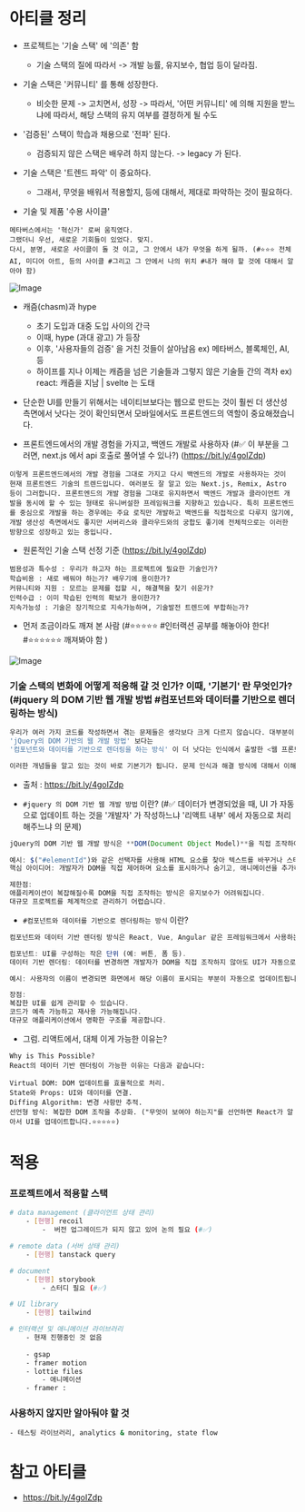 


# 아티클 정리

- 프로젝트는 '기술 스택' 에 '의존' 함
    - 기술 스택의 질에 따라서 -> 개발 능률, 유지보수, 협업 등이 달라짐. 

- 기술 스택은 '커뮤니티' 를 통해 성장한다. 
    - 비슷한 문제 -> 고치면서, 성장 -> 따라서, '어떤 커뮤니티' 에 의해 지원을 받느냐에 따라서, 해당 스택의 유지 여부를 결정하게 될 수도 

- '검증된' 스택이 학습과 채용으로 '전파' 된다. 
    - 검증되지 않은 스택은 배우려 하지 않는다. -> legacy 가 된다.

- 기술 스택은 '트렌드 파악' 이 중요하다. 
    - 그래서, 무엇을 배워서 적용할지, 등에 대해서, 제대로 파악하는 것이 필요하다. 

- 기술 및 제품 '수용 사이클'
```
메타버스에서는 '혁신가' 로써 움직였다. 
그랬더니 우선, 새로운 기회들이 있었다. 맞지. 
다시, 분명, 새로운 사이클이 돌 것 이고, 그 안에서 내가 무엇을 하게 될까. (#⭐⭐⭐ 전체 AI, 미디어 아트, 등의 사이클 #그리고 그 안에서 나의 위치 #내가 해야 할 것에 대해서 알아야 함)
```
![Image](https://i.imgur.com/Js4sLBa.jpeg)


- 캐즘(chasm)과 hype 
    - 초기 도입과 대중 도입 사이의 간극 
    - 이때, hype (과대 광고) 가 등장
    - 이후, '사용자들의 검증' 을 거친 것들이 살아남음
        ex) 메타버스, 블록체인, AI, 등 
    - 하이프를 지나 이제는 캐즘을 넘은 기술들과 그렇지 않은 기술들 간의 격차
        ex) react: 캐즘을 지남 | svelte 는 도태 

- 단순한 UI를 만들기 위해서는 네이티브보다는 웹으로 만드는 것이 훨씬 더 생산성 측면에서 낫다는 것이 확인되면서 모바일에서도 프론트엔드의 역할이 중요해졌습니다.


- 프론트엔드에서의 개발 경험을 가지고, 백엔드 개발로 사용하자 (#✅ 이 부분을 그러면, next.js 에서 api 호출로 풀어낼 수 있나?) (https://bit.ly/4goIZdp)
```
이렇게 프론트엔드에서의 개발 경험을 그대로 가지고 다시 백엔드의 개발로 사용하자는 것이 현재 프론트엔드 기술의 트렌드입니다. 여러분도 잘 알고 있는 Next.js, Remix, Astro 등이 그러합니다. 프론트엔드의 개발 경험을 그대로 유지하면서 백엔드 개발과 클라이언트 개발을 동시에 할 수 있는 형태로 유니버설한 프레임워크를 지향하고 있습니다. 특히 프론트엔드를 중심으로 개발을 하는 경우에는 주요 로직만 개발하고 백엔드를 직접적으로 다루지 않기에, 개발 생산성 측면에서도 좋지만 서버리스와 클라우드와의 궁합도 좋기에 전체적으로는 이러한 방향으로 성장하고 있는 중입니다.
```


- 원론적인 기술 스택 선정 기준 (https://bit.ly/4goIZdp)
```
범용성과 특수성 : 우리가 하고자 하는 프로젝트에 필요한 기술인가?
학습비용 : 새로 배워야 하는가? 배우기에 용이한가?
커뮤니티와 지원 : 모르는 문제를 접할 시, 해결책을 찾기 쉬운가?
인력수급 : 이미 학습된 인력의 확보가 용이한가?
지속가능성 : 기술은 장기적으로 지속가능하며, 기술발전 트렌드에 부합하는가?
```

-  먼저 조금이라도 깨져 본 사람 (#⭐⭐⭐⭐⭐ #인터랙션 공부를 해놓아야 한다! #⭐⭐⭐⭐⭐⭐ 깨져봐야 함 )

![Image](https://i.imgur.com/dtXC754.jpeg)


### 기술 스택의 변화에 어떻게 적응해 갈 것 인가? 이때, '기본기' 란 무엇인가? (#jquery 의 DOM 기반 웹 개발 방법 #컴포넌트와 데이터를 기반으로 렌더링하는 방식)
```bash
우리가 여러 가지 코드를 작성하면서 겪는 문제들은 생각보다 크게 다르지 않습니다. 대부분이 배워 온 환경이 비슷하고 문제에 대한 인식과 학습했던 내용이 비슷하기에 혁신가들이 만들어 내는 새로운 문제 해결이란 기존의 해결법에서 보다 나은 수준의 무언가일 확률이 높습니다. 가령 React와 Angular, Vue는 모두 
'jQuery의 DOM 기반의 웹 개발 방법' 보다는 
'컴포넌트와 데이터를 기반으로 렌더링을 하는 방식' 이 더 낫다는 인식에서 출발한 <웹 프론트엔드 프레임워크>라고 하는 범주에서 보면 상당히 유사합니다. 물론 그 안에서 Vue의 특징, React의 특징, 그리고 각 프레임워크별 철학이 다르기에 사용법이 달라서 숙련도에는 차이가 있을지언정, Vue를 잘하면 React도 잘하고 React를 잘하면 Angular도 잘할 수 있습니다. 개념적으로 접근하는 방식이 유사하기에 그와 비슷한 기능들을 해당 프레임워크 등에서도 비슷한 것들을 찾을 수가 있기 때문입니다. 물론 그 안에서 각 프레임워크별로 차이점을 인지하고 있다면 더더욱 React스럽게, Vue스럽게, Angular스럽게 코딩을 하는 것도 가능해집니다.

이러한 개념들을 알고 있는 것이 바로 기본기가 됩니다. 문제 인식과 해결 방식에 대해서 이해를 하면 기술의 범주를 이해할 수 있습니다. 이렇게 기술의 범주로 놓고 보면 유사한 배경과 목적이 존재합니다. 그리고 조금씩은 다른 저마다의 코어 컨셉이 존재합니다. 내가 특정 범주의 기술 스택에 대해서 하나의 숙련도를 높여야 하는 것이라면 나머지는 이해를 하는 것만으로도 충분합니다. 기술의 범주, 문제 인식과 배경, 그리고 코어 컨셉만 이해하고 있더라도 기술 스택의 트렌드의 변화에 대응할 수 있습니다. 그리고 커뮤니티의 인식과 반응, 그리고 성장 속도를 보고 있다면 금상첨화겠네요.
```
- 출처 : https://bit.ly/4goIZdp


- `#jquery 의 DOM 기반 웹 개발 방법` 이란? (#✅ 데이터가 변경되었을 때, UI 가 자동으로 업데이트 하는 것을 '개발자' 가 작성하느냐 '리액트 내부' 에서 자동으로 처리 해주느냐 의 문제)
```js
jQuery의 DOM 기반 웹 개발 방식은 **DOM(Document Object Model)**을 직접 조작하여 웹 페이지의 내용과 동작을 변경하는 방식입니다.

예시: $("#elementId")와 같은 선택자를 사용해 HTML 요소를 찾아 텍스트를 바꾸거나 스타일을 적용합니다.
핵심 아이디어: 개발자가 DOM을 직접 제어하며 요소를 표시하거나 숨기고, 애니메이션을 추가하거나, 사용자 동작(클릭, 키 입력 등)에 반응하는 코드를 작성합니다.

제한점:
애플리케이션이 복잡해질수록 DOM을 직접 조작하는 방식은 유지보수가 어려워집니다.
대규모 프로젝트를 체계적으로 관리하기 어렵습니다.
```

- `#컴포넌트와 데이터를 기반으로 렌더링하는 방식` 이란? 
```js
컴포넌트와 데이터 기반 렌더링 방식은 React, Vue, Angular 같은 프레임워크에서 사용하는 현대적인 접근법으로, UI를 컴포넌트라는 재사용 가능한 단위로 나누고 데이터 변화에 따라 화면을 자동으로 업데이트합니다.

컴포넌트: UI를 구성하는 작은 단위 (예: 버튼, 폼 등).
데이터 기반 렌더링: 데이터를 변경하면 개발자가 DOM을 직접 조작하지 않아도 UI가 자동으로 업데이트됩니다.

예시: 사용자의 이름이 변경되면 화면에서 해당 이름이 표시되는 부분이 자동으로 업데이트됩니다.

장점:
복잡한 UI를 쉽게 관리할 수 있습니다.
코드가 예측 가능하고 재사용 가능해집니다.
대규모 애플리케이션에서 명확한 구조를 제공합니다.
```


- 그럼. 리액트에서, 대체 이게 가능한 이유는? 
```
Why is This Possible?
React의 데이터 기반 렌더링이 가능한 이유는 다음과 같습니다:

Virtual DOM: DOM 업데이트를 효율적으로 처리.
State와 Props: UI와 데이터를 연결.
Diffing Algorithm: 변경 사항만 추적.
선언형 방식: 복잡한 DOM 조작을 추상화. ("무엇이 보여야 하는지"를 선언하면 React가 알아서 UI를 업데이트합니다.⭐⭐⭐⭐⭐)
```



# 적용

### 프로젝트에서 적용할 스택
```bash
# data management (클라이언트 상태 관리) 
    - [현행] recoil
        -  버전 업그레이드가 되지 않고 있어 논의 필요 (#✅)

# remote data (서버 상태 관리)
    - [현행] tanstack query

# document
    - [현행] storybook 
        - 스터디 필요 (#✅)

# UI library
    - [현행] tailwind

# 인터랙션 및 애니메이션 라이브러리
    - 현재 진행중인 것 없음
    
    - gsap 
    - framer motion
    - lottie files
        - 애니메이션 
    - framer : 

```


### 사용하지 않지만  알아둬야 할 것 
```bash
- 테스팅 라이브러리, analytics & monitoring, state flow
```



# 참고 아티클 
- https://bit.ly/4goIZdp